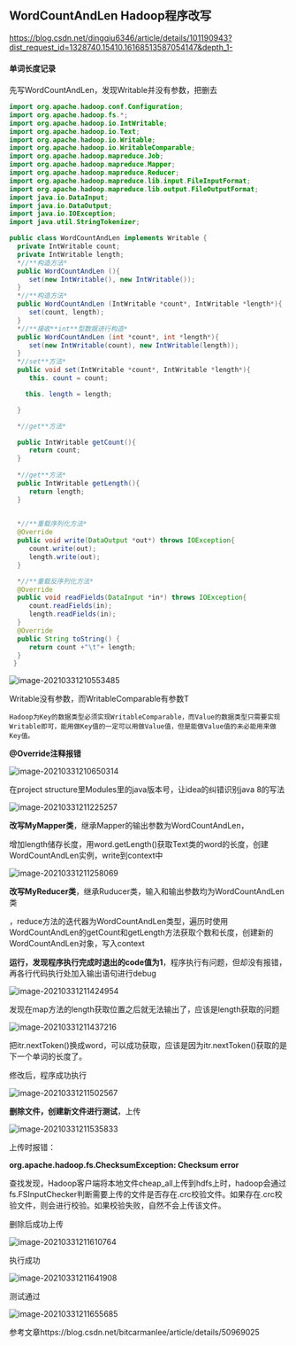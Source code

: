 ## WordCountAndLen Hadoop程序改写

https://blog.csdn.net/dingqiu6346/article/details/101190943?dist_request_id=1328740.15410.16168513587054147&depth_1-

#### 单词长度记录

先写WordCountAndLen，发现Writable并没有参数，把<WordCountAndLen>删去

```java
import org.apache.hadoop.conf.Configuration;
import org.apache.hadoop.fs.*;
import org.apache.hadoop.io.IntWritable;
import org.apache.hadoop.io.Text;
import org.apache.hadoop.io.Writable;
import org.apache.hadoop.io.WritableComparable;
import org.apache.hadoop.mapreduce.Job;
import org.apache.hadoop.mapreduce.Mapper;
import org.apache.hadoop.mapreduce.Reducer;
import org.apache.hadoop.mapreduce.lib.input.FileInputFormat;
import org.apache.hadoop.mapreduce.lib.output.FileOutputFormat;
import java.io.DataInput;
import java.io.DataOutput;
import java.io.IOException;
import java.util.StringTokenizer;

public class WordCountAndLen implements Writable {
  private IntWritable count;
  private IntWritable length;
  *//**构造方法*
  public WordCountAndLen (){
     set(new IntWritable(), new IntWritable());
  }
  *//**构造方法*
  public WordCountAndLen (IntWritable *count*, IntWritable *length*){
     set(count, length);
  }
  *//**接收**int**型数据进行构造*
  public WordCountAndLen (int *count*, int *length*){
     set(new IntWritable(count), new IntWritable(length));
  }
  *//set**方法*
  public void set(IntWritable *count*, IntWritable *length*){
     this. count = count;

    this. length = length;

  }

  *//get**方法*

  public IntWritable getCount(){
     return count;
  }
 
  *//get**方法*
  public IntWritable getLength(){
     return length;
  }
 

  *//**重载序列化方法*
  @Override
  public void write(DataOutput *out*) throws IOException{
     count.write(out);
     length.write(out);
  }

  *//**重载反序列化方法*
  @Override
  public void readFields(DataInput *in*) throws IOException{
     count.readFields(in);
     length.readFields(in);
  }
  @Override
  public String toString() {
     return count +"\t"+ length;
  }
 }
```

![image-20210331210553485](https://gitee.com/RomanticMysteryLH/pic/raw/master/img/image-20210331210553485.png)

Writable没有参数，而WritableComparable<T>有参数T

​	`Hadoop为Key的数据类型必须实现WritableComparable，而Value的数据类型只需要实现Writable即可，能用做Key值的一定可以用做Value值，但是能做Value值的未必能用来做Key值。`

**@Override注释报错**

![image-20210331210650314](https://gitee.com/RomanticMysteryLH/pic/raw/master/img/image-20210331210650314.png)

在project structure里Modules里的java版本号，让idea的纠错识别java 8的写法

![image-20210331211225257](https://gitee.com/RomanticMysteryLH/pic/raw/master/img/image-20210331211225257.png)

**改写MyMapper类**，继承Mapper的输出参数为WordCountAndLen，

增加length储存长度，用word.getLength()获取Text类的word的长度，创建WordCountAndLen实例，write到context中

![image-20210331211258069](https://gitee.com/RomanticMysteryLH/pic/raw/master/img/image-20210331211258069.png)

**改写MyReducer类**，继承Ruducer类，输入和输出参数均为WordCountAndLen类

，reduce方法的迭代器为WordCountAndLen类型，遍历时使用WordCountAndLen的getCount和getLength方法获取个数和长度，创建新的WordCountAndLen对象，写入context

**运行，发现程序执行完成时退出的code值为1**，程序执行有问题，但却没有报错，再各行代码执行处加入输出语句进行debug

![image-20210331211424954](https://gitee.com/RomanticMysteryLH/pic/raw/master/img/image-20210331211424954.png)

发现在map方法的length获取位置之后就无法输出了，应该是length获取的问题

![image-20210331211437216](https://gitee.com/RomanticMysteryLH/pic/raw/master/img/image-20210331211437216.png)

把itr.nextToken()换成word，可以成功获取，应该是因为itr.nextToken()获取的是下一个单词的长度了。

修改后，程序成功执行

![image-20210331211502567](https://gitee.com/RomanticMysteryLH/pic/raw/master/img/image-20210331211502567.png)



**删除文件，创建新文件进行测试**，上传

![image-20210331211535833](https://gitee.com/RomanticMysteryLH/pic/raw/master/img/image-20210331211535833.png)

上传时报错：

**org.apache.hadoop.fs.ChecksumException: Checksum error**

查找发现，Hadoop客户端将本地文件cheap_all上传到hdfs上时，hadoop会通过fs.FSInputChecker判断需要上传的文件是否存在.crc校验文件。如果存在.crc校验文件，则会进行校验。如果校验失败，自然不会上传该文件。

删除后成功上传

![image-20210331211610764](https://gitee.com/RomanticMysteryLH/pic/raw/master/img/image-20210331211610764.png)

执行成功

![image-20210331211641908](https://gitee.com/RomanticMysteryLH/pic/raw/master/img/image-20210331211641908.png)

测试通过

![image-20210331211655685](https://gitee.com/RomanticMysteryLH/pic/raw/master/img/image-20210331211655685.png)

参考文章https://blog.csdn.net/bitcarmanlee/article/details/50969025

